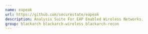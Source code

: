```yaml
---
name: eapeak
url: https://github.com/securestate/eapeak
description: Analysis Suite For EAP Enabled Wireless Networks.
group: blackarch blackarch-wireless blackarch-recon
---
```

